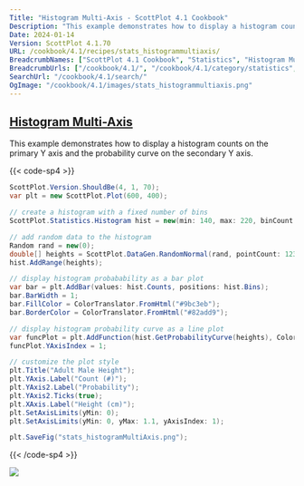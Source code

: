 ```yaml
---
Title: "Histogram Multi-Axis - ScottPlot 4.1 Cookbook"
Description: "This example demonstrates how to display a histogram counts on the primary Y axis and the probability curve on the secondary Y axis."
Date: 2024-01-14
Version: ScottPlot 4.1.70
URL: /cookbook/4.1/recipes/stats_histogrammultiaxis/
BreadcrumbNames: ["ScottPlot 4.1 Cookbook", "Statistics", "Histogram Multi-Axis"]
BreadcrumbUrls: ["/cookbook/4.1/", "/cookbook/4.1/category/statistics", "/cookbook/4.1/recipes/stats_histogrammultiaxis/"]
SearchUrl: "/cookbook/4.1/search/"
OgImage: "/cookbook/4.1/images/stats_histogrammultiaxis.png"
---
```


<h2><a id='histogram-multi-axis' href='/cookbook/4.1/recipes/stats_histogrammultiaxis/'>Histogram Multi-Axis</a></h2>

This example demonstrates how to display a histogram counts on the primary Y axis and the probability curve on the secondary Y axis.

{{< code-sp4 >}}

```cs
ScottPlot.Version.ShouldBe(4, 1, 70);
var plt = new ScottPlot.Plot(600, 400);

// create a histogram with a fixed number of bins
ScottPlot.Statistics.Histogram hist = new(min: 140, max: 220, binCount: 100);

// add random data to the histogram
Random rand = new(0);
double[] heights = ScottPlot.DataGen.RandomNormal(rand, pointCount: 1234, mean: 178.4, stdDev: 7.6);
hist.AddRange(heights);

// display histogram probabability as a bar plot
var bar = plt.AddBar(values: hist.Counts, positions: hist.Bins);
bar.BarWidth = 1;
bar.FillColor = ColorTranslator.FromHtml("#9bc3eb");
bar.BorderColor = ColorTranslator.FromHtml("#82add9");

// display histogram probability curve as a line plot
var funcPlot = plt.AddFunction(hist.GetProbabilityCurve(heights), Color.Black, 2, LineStyle.Dash);
funcPlot.YAxisIndex = 1;

// customize the plot style
plt.Title("Adult Male Height");
plt.YAxis.Label("Count (#)");
plt.YAxis2.Label("Probability");
plt.YAxis2.Ticks(true);
plt.XAxis.Label("Height (cm)");
plt.SetAxisLimits(yMin: 0);
plt.SetAxisLimits(yMin: 0, yMax: 1.1, yAxisIndex: 1);

plt.SaveFig("stats_histogramMultiAxis.png");
```

{{< /code-sp4 >}}

<img src='../../images/stats_histogrammultiaxis.png' class='d-block mx-auto my-5' />



